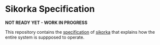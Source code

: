 # Sikorka Specification

**NOT READY YET - WORK IN PROGRESS**

This repository contains the [specification](https://github.com/Sikorkaio/paper/blob/master/paper.MD) of [sikorka](http://sikorka.io/) that explains how the entire system is suppposed to operate.
